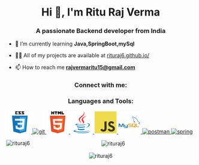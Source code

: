 <h1 align="center">Hi 👋, I'm Ritu Raj Verma</h1>
<h3 align="center">A passionate Backend developer from India</h3>


- 🌱 I’m currently learning **Java,SpringBoot,mySql**</h3>

- 👨‍💻 All of my projects are available at [rituraj6.github.io/](rituraj6.github.io/)

- 📫 How to reach me **rajvermaritu15@gmail.com**

<h3 align="center">Connect with me:</h3>
<p align="left">
</p>

<h3 align="center">Languages and Tools:</h3>
<p align="center" padding="50"> <a href="https://www.w3schools.com/css/" target="_blank" rel="noreferrer"> <img src="https://raw.githubusercontent.com/devicons/devicon/master/icons/css3/css3-original-wordmark.svg" alt="css3" width="60" height="60"/> </a> <a href="https://git-scm.com/" target="_blank" rel="noreferrer"> <img src="https://www.vectorlogo.zone/logos/git-scm/git-scm-icon.svg" alt="git" width="60" height="60"/> </a> <a href="https://www.w3.org/html/" target="_blank" rel="noreferrer"> <img src="https://raw.githubusercontent.com/devicons/devicon/master/icons/html5/html5-original-wordmark.svg" alt="html5" width="60" height="60"/> </a> <a href="https://www.java.com" target="_blank" rel="noreferrer"> <img src="https://raw.githubusercontent.com/devicons/devicon/master/icons/java/java-original.svg" alt="java" width="60" height="60"/> </a> <a href="https://developer.mozilla.org/en-US/docs/Web/JavaScript" target="_blank" rel="noreferrer"> <img src="https://raw.githubusercontent.com/devicons/devicon/master/icons/javascript/javascript-original.svg" alt="javascript" width="60" height="60"/> </a> <a href="https://www.mysql.com/" target="_blank" rel="noreferrer"> <img src="https://raw.githubusercontent.com/devicons/devicon/master/icons/mysql/mysql-original-wordmark.svg" alt="mysql" width="60" height="60"/> </a> <a href="https://postman.com" target="_blank" rel="noreferrer"> <img src="https://www.vectorlogo.zone/logos/getpostman/getpostman-icon.svg" alt="postman" width="60" height="60"/> </a> <a href="https://spring.io/" target="_blank" rel="noreferrer"> <img src="https://www.vectorlogo.zone/logos/springio/springio-icon.svg" alt="spring" width="60" height="60"/> </a> </p>

<p align="center"><img align="left" src="https://github-readme-stats.vercel.app/api/top-langs?username=rituraj6&show_icons=true&locale=en&layout=compact" alt="rituraj6" /></p>

<p align="center">&nbsp;<img align="center" src="https://github-readme-stats.vercel.app/api?username=rituraj6&show_icons=true&locale=en" alt="rituraj6" /></p>

<p align="center"><img align="center" src="https://github-readme-streak-stats.herokuapp.com/?user=rituraj6&" alt="rituraj6" /></p>
